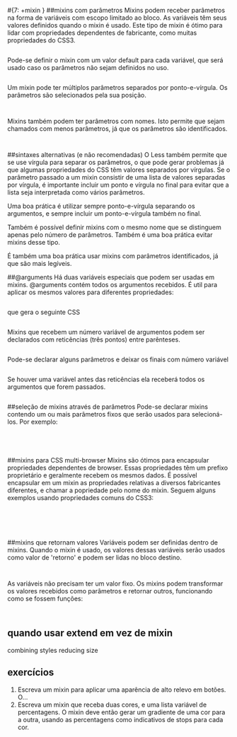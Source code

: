 #{7: +mixin }
##mixins com parâmetros
Mixins podem receber parâmetros na forma de variáveis com escopo limitado ao bloco. As variáveis têm seus valores definidos quando o mixin é usado. Este tipo de mixin é ótimo para lidar com propriedades dependentes de fabricante, como muitas propriedades do CSS3.

```
```

Pode-se definir o mixin com um valor default para cada variável, que será usado caso os parâmetros não sejam definidos no uso.

```
```

Um mixin pode ter múltiplos parâmetros separados por ponto-e-vírgula. Os parâmetros são selecionados pela sua posição.
```
```

```
```

Mixins também podem ter parâmetros com nomes. Isto permite que sejam chamados com menos parâmetros, já que os parâmetros são identificados.
```
```

```
```

##sintaxes alternativas (e não recomendadas)
O Less também permite que se use vírgula para separar os parâmetros, o que pode gerar problemas já que algumas propriedades do CSS têm valores separados por vírgulas. Se o parâmetro passado a um mixin consistir de uma lista de valores separadas por vírgula, é importante incluir um ponto e vírgula no final para evitar que a lista seja interpretada como vários parâmetros.

Uma boa prática é utilizar sempre ponto-e-vírgula separando os argumentos, e sempre incluir um ponto-e-vírgula também no final.

Também é possível definir mixins com o mesmo nome que se distinguem apenas pelo número de parâmetros. Também é uma boa prática evitar mixins desse tipo.

É também uma boa prática usar mixins com parâmetros identificados, já que são mais legíveis. 

##@arguments
Há duas variáveis especiais que podem ser usadas em mixins. @arguments contém todos os argumentos recebidos. É util para aplicar os mesmos valores para diferentes propriedades:
```
```
que gera o seguinte CSS
```
```
Mixins que recebem um número variável de argumentos podem ser declarados com reticências (três pontos) entre parênteses.
```
```
Pode-se declarar alguns parâmetros e deixar os finais com número variável
```
```
Se houver uma variável antes das reticências ela receberá todos os argumentos que forem passados.
```
```

##seleção de mixins através de parâmetros
Pode-se declarar mixins contendo um ou mais parâmetros fixos que serão usados para selecioná-los. Por exemplo:
```
```

```
```

```
```

```
```

##mixins para CSS multi-browser
Mixins são ótimos para encapsular propriedades dependentes de browser. Essas propriedades têm um prefixo proprietário e geralmente recebem os mesmos dados. É possível encapsular em um mixin as propriedades relativas a diversos fabricantes diferentes, e chamar a popriedade pelo nome do mixin. Seguem alguns exemplos usando propriedades comuns do CSS3:
```
```
```
```
```
```
```
```
```
```

##mixins que retornam valores
Variáveis podem ser definidas dentro de mixins. Quando o mixin é usado, os valores dessas variáveis serão usados como valor de 'retorno' e podem ser lidas no bloco destino.
```
```
```
```
As variáveis não precisam ter um valor fixo. Os mixins podem transformar os valores recebidos como parâmetros e retornar outros, funcionando como se fossem funções:
```
```

```
```

## quando usar extend em vez de mixin
combining styles
reducing size

## exercícios
1. Escreva um mixin para aplicar uma aparência de alto relevo em botões. O...
2. Escreva um mixin que receba duas cores, e uma lista variável de percentagens. O mixin deve então gerar um gradiente de uma cor para a outra, usando as percentagens como indicativos de stops para cada cor.
